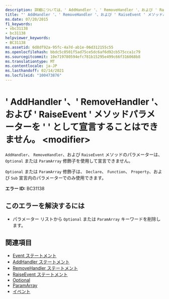 ```yaml
---
description: 詳細については、' AddHandler '、' RemoveHandler '、および ' RaiseEvent ' メソッドパラメーターを ' ' として宣言することはできません。 <modifier>
title: "' AddHandler '、' RemoveHandler '、および ' RaiseEvent ' メソッドパラメーターを ' ' として宣言することはできません。 <modifier>"
ms.date: 07/20/2015
f1_keywords:
- vbc31138
- bc31138
helpviewer_keywords:
- BC31138
ms.assetid: 6d8df92a-95fc-4a7d-ab1e-06d312155c55
ms.openlocfilehash: bbdc5c0501f5ad75ce5dc6af6d92cb575cca1c79
ms.sourcegitcommit: 10e719780594efc781b15295e499c66f316068b8
ms.translationtype: MT
ms.contentlocale: ja-JP
ms.lasthandoff: 02/14/2021
ms.locfileid: "100473876"
---
```

# <a name="addhandler-removehandler-and-raiseevent-method-parameters-cannot-be-declared-modifier"></a>' AddHandler '、' RemoveHandler '、および ' RaiseEvent ' メソッドパラメーターを ' ' として宣言することはできません。 \<modifier>

`AddHandler`、 `RemoveHandler`、および `RaiseEvent` メソッドのパラメーターは、 `Optional` または `ParamArray` 修飾子を使用して宣言できません。  
  
 `Optional` または `ParamArray` 修飾子は、 `Declare`、 `Function`、 `Property`、および `Sub` 宣言内のパラメーターでのみ使用できます。  
  
 **エラー ID:** BC31138  
  
## <a name="to-correct-this-error"></a>このエラーを解決するには  
  
- パラメーター リストから `Optional` または `ParamArray` キーワードを削除します。  
  
## <a name="see-also"></a>関連項目

- [Event ステートメント](../language-reference/statements/event-statement.md)
- [AddHandler ステートメント](../language-reference/statements/addhandler-statement.md)
- [RemoveHandler ステートメント](../language-reference/statements/removehandler-statement.md)
- [RaiseEvent ステートメント](../language-reference/statements/raiseevent-statement.md)
- [Optional](../language-reference/modifiers/optional.md)
- [ParamArray](../language-reference/modifiers/paramarray.md)
- [イベント](../programming-guide/language-features/events/index.md)
